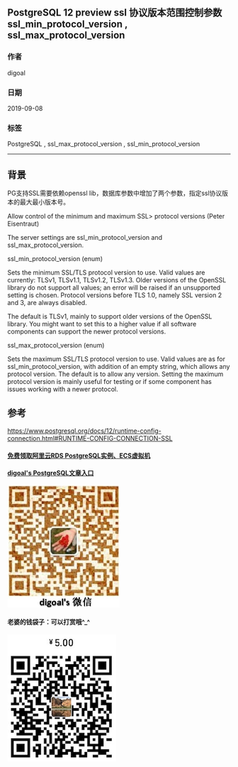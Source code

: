 ## PostgreSQL 12 preview ssl 协议版本范围控制参数 ssl_min_protocol_version , ssl_max_protocol_version  
                                   
### 作者                                   
digoal                                   
                                   
### 日期                                   
2019-09-08                                  
                                   
### 标签                                   
PostgreSQL , ssl_max_protocol_version , ssl_min_protocol_version  
                                   
----                                   
                                   
## 背景             
PG支持SSL需要依赖openssl lib，数据库参数中增加了两个参数，指定ssl协议版本的最大最小版本号。  
  
Allow control of the minimum and maximum SSL> protocol versions (Peter Eisentraut)      
      
The server settings are ssl_min_protocol_version and ssl_max_protocol_version.      
  
ssl_min_protocol_version (enum)  
  
Sets the minimum SSL/TLS protocol version to use. Valid values are currently: TLSv1, TLSv1.1, TLSv1.2, TLSv1.3. Older versions of the OpenSSL library do not support all values; an error will be raised if an unsupported setting is chosen. Protocol versions before TLS 1.0, namely SSL version 2 and 3, are always disabled.  
  
The default is TLSv1, mainly to support older versions of the OpenSSL library. You might want to set this to a higher value if all software components can support the newer protocol versions.  
  
ssl_max_protocol_version (enum)  
  
Sets the maximum SSL/TLS protocol version to use. Valid values are as for ssl_min_protocol_version, with addition of an empty string, which allows any protocol version. The default is to allow any version. Setting the maximum protocol version is mainly useful for testing or if some component has issues working with a newer protocol.  
  
  
## 参考  
https://www.postgresql.org/docs/12/runtime-config-connection.html#RUNTIME-CONFIG-CONNECTION-SSL  
  
  
  
  
  
  
  
  
  
  
  
#### [免费领取阿里云RDS PostgreSQL实例、ECS虚拟机](https://free.aliyun.com/ "57258f76c37864c6e6d23383d05714ea")
  
  
#### [digoal's PostgreSQL文章入口](https://github.com/digoal/blog/blob/master/README.md "22709685feb7cab07d30f30387f0a9ae")
  
  
![digoal's weixin](../pic/digoal_weixin.jpg "f7ad92eeba24523fd47a6e1a0e691b59")
  
  
#### 老婆的钱袋子：可以打赏哦^_^  
![wife's weixin ds](../pic/wife_weixin_ds.jpg "acd5cce1a143ef1d6931b1956457bc9f")
  
